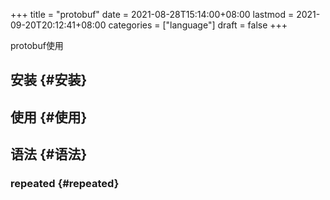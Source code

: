 +++
title = "protobuf"
date = 2021-08-28T15:14:00+08:00
lastmod = 2021-09-20T20:12:41+08:00
categories = ["language"]
draft = false
+++

protobuf使用

<!--more-->


## 安装 {#安装}


## 使用 {#使用}


## 语法 {#语法}


### repeated {#repeated}